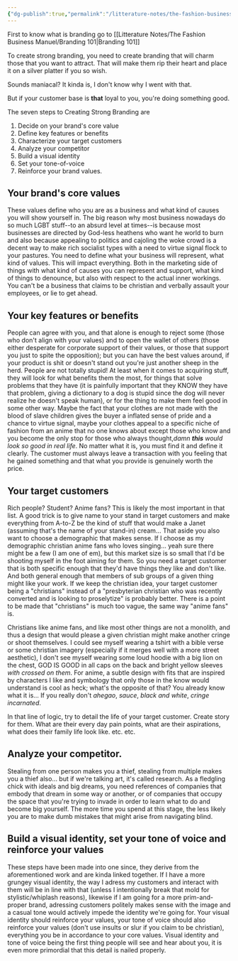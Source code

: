 ```yaml
---
{"dg-publish":true,"permalink":"/litterature-notes/the-fashion-business-manuel/how-to-create-strong-branding/"}
---
```


First to know what is branding go to [[Litterature Notes/The Fashion Business Manuel/Branding 101\|Branding 101]]

To create strong branding, you need to create branding that will charm those that you want to attract. That will make them rip their heart and place it on a silver platter if you so wish.

Sounds maniacal? It kinda is, I don't know why I went with that.

But if your customer base is **that** loyal to you, you're doing something good.

The seven steps to Creating Strong Branding are
1. Decide on your brand's core value
2. Define key features or benefits
3. Characterize your target customers
4. Analyze your competitor
5. Build a visual identity
6. Set your tone-of-voice
7. Reinforce your brand values.

## Your brand's core values
These values define who you are as a business and what kind of causes you will show yourself in. The big reason why most business nowadays do so much LGBT stuff--to an absurd level at times--is because most businesses are directed by God-less heathens who want he world to burn and also because appealing to politics and cajoling the woke crowd is a decent way to make rich socialist types with a need to virtue signal flock to your pastures. You need to define what your business will represent, what kind of values. This will impact everything. Both in the marketing side of things with what kind of causes you can represent and support, what kind of things to denounce, but also with respect to the actual inner workings. You can't be a business that claims to be christian and verbally assault your employees, or lie to get ahead.

## Your key features or benefits
People can agree with you, and that alone is enough to reject some (those who don't align with your values) and to open the wallet of others (those either desperate for corporate support of their values, or those that support you just to spite the opposition); but you can have the best values around, if your product is shit or doesn't stand out you're just another sheep in the herd. People are not totally stupid! At least when it comes to acquiring stuff, they will look for what benefits them the most, for things that solve problems that they have (it is painfully important that they KNOW they have that problem, giving a dictionary to a dog is stupid since the dog will never realize he doesn't speak human), or for the thing to make them feel good in some other way. Maybe the fact that your clothes are not made with the blood of slave children gives the buyer a inflated sense of pride and a chance to virtue signal, maybe your clothes appeal to a specific niche of fashion from an anime that no one knows about except those who know and you become the only stop for those who always thought,*damn **this** would look so good in real life*. No matter what it is, you must find it and define it clearly. The customer must always leave a transaction with you feeling that he gained something and that what you provide is genuinely worth the price.

## Your target customers
Rich people? Student? Anime fans? This is likely the most important in that list. A good trick is to give name to your stand in target customers and make everything from A-to-Z be the kind of stuff that would make a Janet (assuming that's the name of your stand-in) cream... That aside you also want to choose a demographic that makes sense. If I choose as my demographic christian anime fans who loves singing... yeah sure there might be a few (I am one of em), but this market size is so small that I'd be shooting myself in the foot aiming for them. So you need a target customer that is both specific enough that they'd have things they like and don't like. And both general enough that members of sub groups of a given thing might like your work. If we keep the christian idea, your target customer being a "christians" instead of a "presbyterian christian who was recently converted and is looking to proselytize" is probably better. There is a point to be made that "christians" is much too vague, the same way "anime fans" is.

Christians like anime fans, and like most other things are not a monolith, and thus a design that would please a given christian might make another  cringe or shoot themselves. I could see myself wearing a tshirt with a bible verse or some christian imagery (especially if it merges well with a more street aesthetic), I don't see myself wearing some loud hoodie with a big lion on the chest, GOD IS GOOD in all caps on the back and bright yellow sleeves *with crossed on them*. For anime, a subtle design with fits that are inspired by characters I like and symbology that only those in the know would understand is cool as heck; what's the opposite of that? You already know what it is... If you really don't *ahegao*, *sauce*, *black and white*, *cringe incarnated*.

In that line of logic, try to detail the life of your target customer. Create story for them. What are their every day pain points, what are their aspirations, what does their family life look like. etc. etc.

## Analyze your competitor.
Stealing from one person makes you a thief, stealing from multiple makes you a thief also... but if we're talking art, it's called research. As a fledgling chick with ideals and big dreams, you need references of companies that embody that dream in some way or another, or of companies that occupy the space that you're trying to invade in order to learn what to do and become big yourself. The more time you spend at this stage, the less likely you are to make dumb mistakes that might arise from navigating blind. 

## Build a visual identity, set your tone of voice and reinforce your values
These steps have been made into one since, they derive from the aforementioned work and are kinda linked together. If I have a more grungey visual identity, the way I adress my customers and interact with them will be in line with that (unless I intentionally break that mold for stylistic/whiplash reasons), likewise if I am going for a more prim-and-proper brand, adressing customers politely makes sense with the image and a casual tone would actively impede the identity we're going for. Your visual identity should reinforce your values, your tone of voice should also reinforce your values (don't use insults or slur if you claim to be christian), everything you be in accordance to your core values. Visual identity and tone of voice being the first thing people will see and hear about you, it is even more primordial that this detail is nailed properly. 